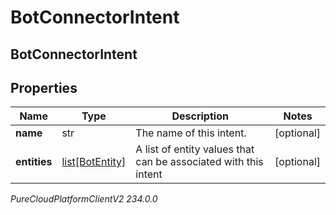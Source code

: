 # BotConnectorIntent

## BotConnectorIntent

## Properties

|Name | Type | Description | Notes|
|------------ | ------------- | ------------- | -------------|
| **name** | str | The name of this intent. | [optional] |
| **entities** | [list[BotEntity]](BotEntity) | A list of entity values that can be associated with this intent | [optional] |



_PureCloudPlatformClientV2 234.0.0_
